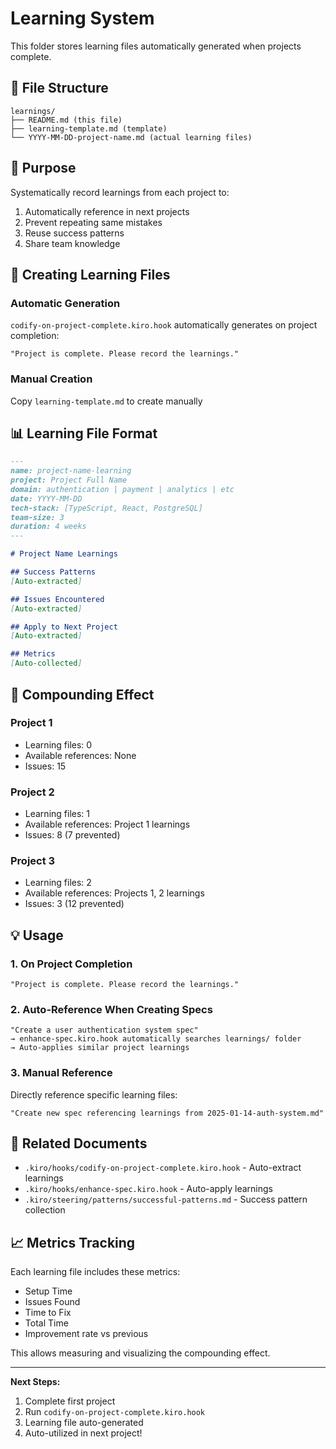 # Learning System

This folder stores learning files automatically generated when projects complete.

## 📁 File Structure

```
learnings/
├── README.md (this file)
├── learning-template.md (template)
└── YYYY-MM-DD-project-name.md (actual learning files)
```

## 🎯 Purpose

Systematically record learnings from each project to:
1. Automatically reference in next projects
2. Prevent repeating same mistakes
3. Reuse success patterns
4. Share team knowledge

## 📝 Creating Learning Files

### Automatic Generation
`codify-on-project-complete.kiro.hook` automatically generates on project completion:
```
"Project is complete. Please record the learnings."
```

### Manual Creation
Copy `learning-template.md` to create manually

## 📊 Learning File Format

```markdown
---
name: project-name-learning
project: Project Full Name
domain: authentication | payment | analytics | etc
date: YYYY-MM-DD
tech-stack: [TypeScript, React, PostgreSQL]
team-size: 3
duration: 4 weeks
---

# Project Name Learnings

## Success Patterns
[Auto-extracted]

## Issues Encountered
[Auto-extracted]

## Apply to Next Project
[Auto-extracted]

## Metrics
[Auto-collected]
```

## 🔄 Compounding Effect

### Project 1
- Learning files: 0
- Available references: None
- Issues: 15

### Project 2
- Learning files: 1
- Available references: Project 1 learnings
- Issues: 8 (7 prevented)

### Project 3
- Learning files: 2
- Available references: Projects 1, 2 learnings
- Issues: 3 (12 prevented)

## 💡 Usage

### 1. On Project Completion
```
"Project is complete. Please record the learnings."
```

### 2. Auto-Reference When Creating Specs
```
"Create a user authentication system spec"
→ enhance-spec.kiro.hook automatically searches learnings/ folder
→ Auto-applies similar project learnings
```

### 3. Manual Reference
Directly reference specific learning files:
```
"Create new spec referencing learnings from 2025-01-14-auth-system.md"
```

## 🔗 Related Documents

- `.kiro/hooks/codify-on-project-complete.kiro.hook` - Auto-extract learnings
- `.kiro/hooks/enhance-spec.kiro.hook` - Auto-apply learnings
- `.kiro/steering/patterns/successful-patterns.md` - Success pattern collection

## 📈 Metrics Tracking

Each learning file includes these metrics:
- Setup Time
- Issues Found
- Time to Fix
- Total Time
- Improvement rate vs previous

This allows measuring and visualizing the compounding effect.

---

**Next Steps:**
1. Complete first project
2. Run `codify-on-project-complete.kiro.hook`
3. Learning file auto-generated
4. Auto-utilized in next project!
